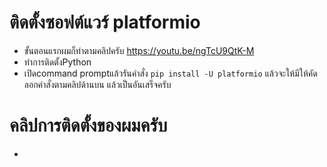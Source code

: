 # ติดตั้งซอฟต์แวร์ platformio
- ขั้นตอนแรกผมก็ทำตามคลิปครับ https://youtu.be/ngTcU9QtK-M
- ทำการติดตั้งPython
- เปิดcommand promptแล้วรันคำสั่ง `pip install -U platformio` แล้วจะให้มีให้คัดลอกคำสั่งตามคลิปด้านบน แล้วเป็นอันเสร็จครับ
# คลิปการติดตั้งของผมครับ
- 
